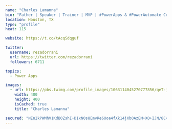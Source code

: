 ```yaml
---
name: "Charles Lamanna"
bio: "Father | Speaker | Trainer | MVP | #PowerApps & #PowerAutomate Community Super User | YouTuber Right-pointing triangle http://youtube.com/c/rezadorrani | Learn - Share - Clockwise rightwards and leftwards open circle arrows"
location: Houston, TX
type: "profile"
heat: 115

website: https://t.co/tAcqSdqguf

twitter:
  username: rezadorrani
  url: https://twitter.com/rezadorrani
  followers: 6711

topics:
  - Power Apps

images:
  - url: https://pbs.twimg.com/profile_images/1063114045270777856/qeT-jpWr_400x400.jpg
    width: 400
    height: 400
    isCached: true
    title: "Charles Lamanna"

secured: "NEn2kPWMhV1KdB0ZshI+DIxN0s8EmvRe6Uoa4fXk14jXb0AzEM+XO+IJN/8C4PX3915Rb0d2QQxSaXReL26nQV40uH6Dhe+BpqdipQRr6h4yIHlbfKyaTzyO0Qr3NJa2Qb2aufdyCB3zdw6je/y/Gd3X4J8GVZ7haf2mDYqJWOjPsMr/xzWfbFU4MPx5FQRwLOg4exiyGXESQ2KIrBKe2j8dQaYJZYyXFqwv9jRfjE5e9EKf906hhzgkarCsW3Cgon1xlVfoVXKdKLyV2gpe6UtF7Tivm+Y2/v1jf90PgG/kz/xoW45KYDynejCoTg3hMoWIy88gGv+REXt9Jfhb6ej4x80xkVtWJyObtL3LwJ13k5fgbkp7mdo80NgXU53J3etIwuF5JJ+X3CY5jCTuMX1wXYVvvMbRD4pBj8H9ue0=;eRBJwcxyEGtXw6XfzCgAtQ=="
---
```


